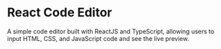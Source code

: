 # React Code Editor

A simple code editor built with ReactJS and TypeScript, allowing users to input HTML, CSS, and JavaScript code and see the live preview.

